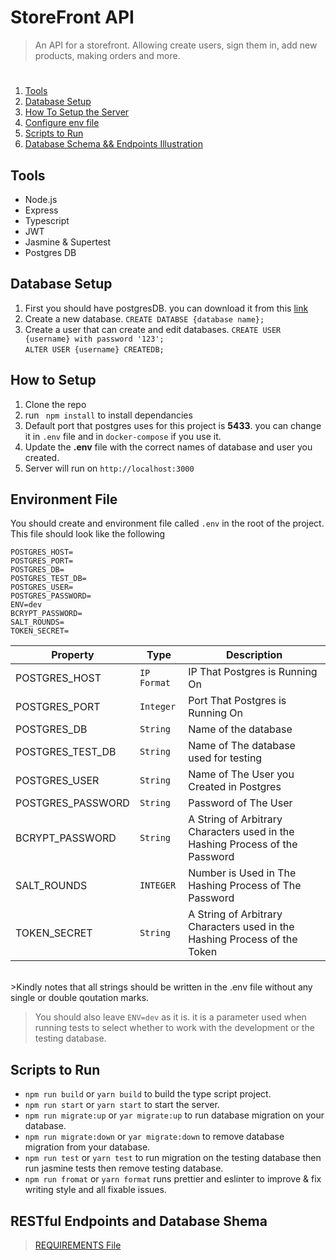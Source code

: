 # StoreFront API
> An API for a storefront. Allowing create users, sign them in, add new products, making orders and more.
#
1) [Tools](#tools)
2) [Database Setup](#database-setup)
3) [How To Setup the Server](#how-to-setup)
4) [Configure env file](#environment-file)
5) [Scripts to Run](#scripts-to-run)
5) [Database Schema && Endpoints Illustration](#restful-endpoints-and-database-shema)
## Tools
- Node.js
- Express
- Typescript
- JWT
- Jasmine & Supertest
- Postgres DB

## Database Setup
1) First you should have postgresDB. you can download it from this [link](https://www.postgresql.org/download/)
2) Create a new database. `CREATE DATABSE {database name};`
3) Create a user that can create and edit databases. `CREATE USER {username} with password '123';` <br>
`ALTER USER {username} CREATEDB;`

## How to Setup
1) Clone the repo
2) run  ` npm install` to install dependancies
3) Default port that postgres uses for this project is **5433**. you can change it in `.env` file and in `docker-compose` if you use it.
4) Update the **.env** file with the correct names of database and user you created.
5) Server will run on `http://localhost:3000`

## Environment File
You should create and environment file called `.env` in the root of the project.
This file should look like the following
```
POSTGRES_HOST=
POSTGRES_PORT=
POSTGRES_DB=
POSTGRES_TEST_DB=
POSTGRES_USER=
POSTGRES_PASSWORD=
ENV=dev
BCRYPT_PASSWORD=
SALT_ROUNDS=
TOKEN_SECRET=

```
| Property | Type | Description |
| ------------- | ------------- | ------------- |
| POSTGRES_HOST  | `IP Format`  | IP That Postgres is Running On | 
| POSTGRES_PORT  | `Integer`  | Port That Postgres is Running On |
| POSTGRES_DB  | `String`  | Name of the database |
| POSTGRES_TEST_DB  | `String`  | Name of The database used for testing |
| POSTGRES_USER  | `String`  | Name of The User you Created in Postgres |
| POSTGRES_PASSWORD  | `String`  | Password of The User |
| BCRYPT_PASSWORD  | `String`  | A String of Arbitrary Characters used in the Hashing Process of the Password |
| SALT_ROUNDS  | `INTEGER`  | Number is Used in The Hashing Process of The Password |
| TOKEN_SECRET  | `String`  |  A String of Arbitrary Characters used in the Hashing Process of the Token |
<br>
>Kindly notes that all strings should be written in the .env file without any single or double qoutation marks.

>You should also leave `ENV=dev` as it is. it is a parameter used when running tests to select whether to work with the development or the testing database.

## Scripts to Run
- `npm run build` or `yarn build` to build the type script project.
- `npm run start` or `yarn start` to start the server.
- `npm run migrate:up` or `yar migrate:up` to run database migration on your database.
- `npm run migrate:down` or `yar migrate:down` to remove database migration from your database.
- `npm run test` or `yarn test` to run migration on the testing database then run jasmine tests then remove testing database.
- `npm run fromat` or `yarn format` runs prettier and eslinter to improve & fix writing style and all fixable issues.

## RESTful Endpoints and Database Shema
> [REQUIREMENTS File](md/REQUIREMENTS.md)
